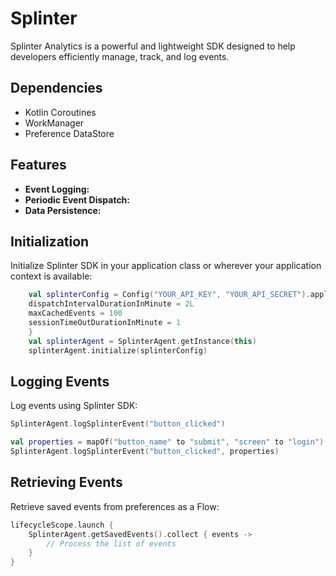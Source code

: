 # Splinter

Splinter Analytics is a powerful and lightweight SDK designed to help developers efficiently manage, track, and log events.

## Dependencies
- Kotlin Coroutines
- WorkManager
- Preference DataStore

## Features

- **Event Logging:** 
- **Periodic Event Dispatch:** 
- **Data Persistence:**

## Initialization

Initialize Splinter SDK in your application class or wherever your application context is available:

```kotlin
    val splinterConfig = Config("YOUR_API_KEY", "YOUR_API_SECRET").apply {
    dispatchIntervalDurationInMinute = 2L
    maxCachedEvents = 100
    sessionTimeOutDurationInMinute = 1
    }
    val splinterAgent = SplinterAgent.getInstance(this)
    splinterAgent.initialize(splinterConfig)
```

## Logging Events
Log events using Splinter SDK:

```kotlin
SplinterAgent.logSplinterEvent("button_clicked")

val properties = mapOf("button_name" to "submit", "screen" to "login")
SplinterAgent.logSplinterEvent("button_clicked", properties)
```

## Retrieving Events
Retrieve saved events from preferences as a Flow:

``` kotlin
lifecycleScope.launch {
    SplinterAgent.getSavedEvents().collect { events ->
        // Process the list of events
    }
}
```

